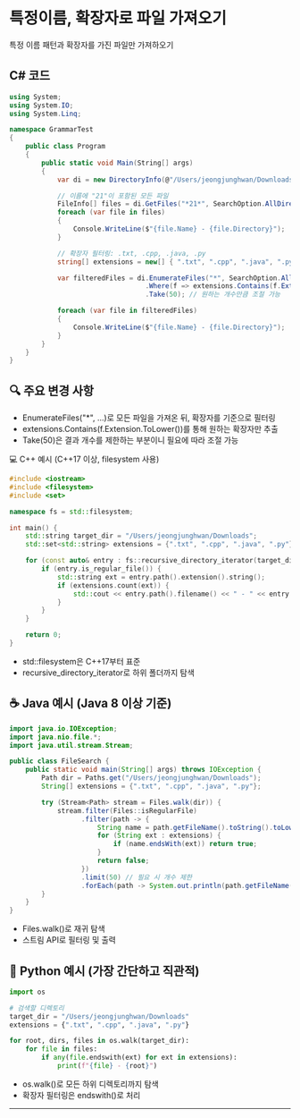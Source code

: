 # 특정이름, 확장자로 파일 가져오기

특정 이름 패턴과 확장자를 가진 파일만 가져하오기

## C# 코드
```csharp
using System;
using System.IO;
using System.Linq;

namespace GrammarTest
{
    public class Program
    {
        public static void Main(String[] args)
        {
            var di = new DirectoryInfo(@"/Users/jeongjunghwan/Downloads");

            // 이름에 "21"이 포함된 모든 파일
            FileInfo[] files = di.GetFiles("*21*", SearchOption.AllDirectories);
            foreach (var file in files)
            {
                Console.WriteLine($"{file.Name} - {file.Directory}");
            }

            // 확장자 필터링: .txt, .cpp, .java, .py
            string[] extensions = new[] { ".txt", ".cpp", ".java", ".py" };

            var filteredFiles = di.EnumerateFiles("*", SearchOption.AllDirectories)
                                  .Where(f => extensions.Contains(f.Extension.ToLower()))
                                  .Take(50); // 원하는 개수만큼 조절 가능

            foreach (var file in filteredFiles)
            {
                Console.WriteLine($"{file.Name} - {file.Directory}");
            }
        }
    }
}
```

## 🔍 주요 변경 사항
- EnumerateFiles("*", ...)로 모든 파일을 가져온 뒤, 확장자를 기준으로 필터링
- extensions.Contains(f.Extension.ToLower())를 통해 원하는 확장자만 추출
- Take(50)은 결과 개수를 제한하는 부분이니 필요에 따라 조절 가능



💻 C++ 예시 (C++17 이상, filesystem 사용)
```cpp
#include <iostream>
#include <filesystem>
#include <set>

namespace fs = std::filesystem;

int main() {
    std::string target_dir = "/Users/jeongjunghwan/Downloads";
    std::set<std::string> extensions = {".txt", ".cpp", ".java", ".py"};

    for (const auto& entry : fs::recursive_directory_iterator(target_dir)) {
        if (entry.is_regular_file()) {
            std::string ext = entry.path().extension().string();
            if (extensions.count(ext)) {
                std::cout << entry.path().filename() << " - " << entry.path().parent_path() << std::endl;
            }
        }
    }

    return 0;
}
```

- std::filesystem은 C++17부터 표준
- recursive_directory_iterator로 하위 폴더까지 탐색


## ☕ Java 예시 (Java 8 이상 기준)
```java
import java.io.IOException;
import java.nio.file.*;
import java.util.stream.Stream;

public class FileSearch {
    public static void main(String[] args) throws IOException {
        Path dir = Paths.get("/Users/jeongjunghwan/Downloads");
        String[] extensions = {".txt", ".cpp", ".java", ".py"};

        try (Stream<Path> stream = Files.walk(dir)) {
            stream.filter(Files::isRegularFile)
                  .filter(path -> {
                      String name = path.getFileName().toString().toLowerCase();
                      for (String ext : extensions) {
                          if (name.endsWith(ext)) return true;
                      }
                      return false;
                  })
                  .limit(50) // 필요 시 개수 제한
                  .forEach(path -> System.out.println(path.getFileName() + " - " + path.getParent()));
        }
    }
}

```

- Files.walk()로 재귀 탐색
- 스트림 API로 필터링 및 출력



## 🐍 Python 예시 (가장 간단하고 직관적)
```python
import os

# 검색할 디렉토리
target_dir = "/Users/jeongjunghwan/Downloads"
extensions = {".txt", ".cpp", ".java", ".py"}

for root, dirs, files in os.walk(target_dir):
    for file in files:
        if any(file.endswith(ext) for ext in extensions):
            print(f"{file} - {root}")

```
- os.walk()로 모든 하위 디렉토리까지 탐색
- 확장자 필터링은 endswith()로 처리
---

